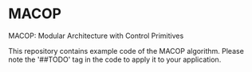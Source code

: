 MACOP
=====

MACOP: Modular Architecture with Control Primitives

This repository contains example code of the MACOP algorithm. Please note the '##TODO' tag in the code to apply it to your application.

